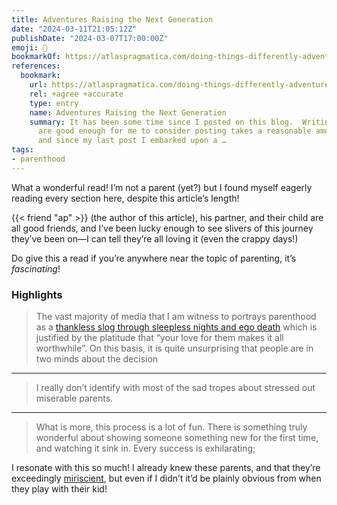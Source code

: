 ```yaml
---
title: Adventures Raising the Next Generation
date: "2024-03-11T21:05:12Z"
publishDate: "2024-03-07T17:00:00Z"
emoji: 👶
bookmarkOf: https://atlaspragmatica.com/doing-things-differently-adventures-raising-the-next-generation/
references:
  bookmark:
    url: https://atlaspragmatica.com/doing-things-differently-adventures-raising-the-next-generation/
    rel: +agree +accurate
    type: entry
    name: Adventures Raising the Next Generation
    summary: It has been some time since I posted on this blog.  Writing posts that
      are good enough for me to consider posting takes a reasonable amount of effort,
      and since my last post I embarked upon a …
tags:
- parenthood
---
```


What a wonderful read! I’m not a parent (yet?) but I found myself eagerly reading every section here, despite this article’s length!

{{< friend "ap" >}} (the author of this article), his partner, and their child are all good friends, and I’ve been lucky enough to see slivers of this journey they’ve been on—I can tell they’re all loving it (even the crappy days!)

Do give this a read if you’re anywhere near the topic of parenting, it’s _fascinating_!

### Highlights

> The vast majority of media that I am witness to portrays parenthood as a [thankless slog through sleepless nights and ego death](https://www.vox.com/features/23979357/millennials-motherhood-dread-parenting-birthrate-women-policy) which is justified by the platitude that “your love for them makes it all worthwhile”. On this basis, it is quite unsurprising that people are in two minds about the decision

---

> I really don’t identify with most of the sad tropes about stressed out miserable parents.

---

> What is more, this process is a lot of fun. There is something truly wonderful about showing someone something new for the first time, and watching it sink in. Every success is exhilarating;

I resonate with this so much! I already knew these parents, and that they’re exceedingly [miriscient](/posts/miriscience), but even if I didn’t it’d be plainly obvious from when they play with their kid!
